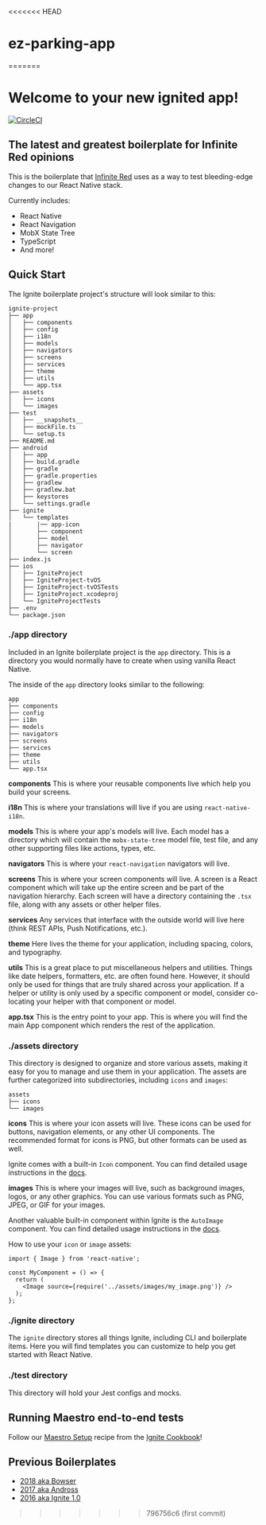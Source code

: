 <<<<<<< HEAD
# ez-parking-app
=======
# Welcome to your new ignited app!

[![CircleCI](https://circleci.com/gh/infinitered/ignite.svg?style=svg)](https://circleci.com/gh/infinitered/ignite)

## The latest and greatest boilerplate for Infinite Red opinions

This is the boilerplate that [Infinite Red](https://infinite.red) uses as a way to test bleeding-edge changes to our React Native stack.

Currently includes:

- React Native
- React Navigation
- MobX State Tree
- TypeScript
- And more!

## Quick Start

The Ignite boilerplate project's structure will look similar to this:

```
ignite-project
├── app
│   ├── components
│   ├── config
│   ├── i18n
│   ├── models
│   ├── navigators
│   ├── screens
│   ├── services
│   ├── theme
│   ├── utils
│   └── app.tsx
├── assets
│   ├── icons
│   └── images
├── test
│   ├── __snapshots__
│   ├── mockFile.ts
│   └── setup.ts
├── README.md
├── android
│   ├── app
│   ├── build.gradle
│   ├── gradle
│   ├── gradle.properties
│   ├── gradlew
│   ├── gradlew.bat
│   ├── keystores
│   └── settings.gradle
├── ignite
│   └── templates
|       |── app-icon
│       ├── component
│       ├── model
│       ├── navigator
│       └── screen
├── index.js
├── ios
│   ├── IgniteProject
│   ├── IgniteProject-tvOS
│   ├── IgniteProject-tvOSTests
│   ├── IgniteProject.xcodeproj
│   └── IgniteProjectTests
├── .env
└── package.json

```

### ./app directory

Included in an Ignite boilerplate project is the `app` directory. This is a directory you would normally have to create when using vanilla React Native.

The inside of the `app` directory looks similar to the following:

```
app
├── components
├── config
├── i18n
├── models
├── navigators
├── screens
├── services
├── theme
├── utils
└── app.tsx
```

**components**
This is where your reusable components live which help you build your screens.

**i18n**
This is where your translations will live if you are using `react-native-i18n`.

**models**
This is where your app's models will live. Each model has a directory which will contain the `mobx-state-tree` model file, test file, and any other supporting files like actions, types, etc.

**navigators**
This is where your `react-navigation` navigators will live.

**screens**
This is where your screen components will live. A screen is a React component which will take up the entire screen and be part of the navigation hierarchy. Each screen will have a directory containing the `.tsx` file, along with any assets or other helper files.

**services**
Any services that interface with the outside world will live here (think REST APIs, Push Notifications, etc.).

**theme**
Here lives the theme for your application, including spacing, colors, and typography.

**utils**
This is a great place to put miscellaneous helpers and utilities. Things like date helpers, formatters, etc. are often found here. However, it should only be used for things that are truly shared across your application. If a helper or utility is only used by a specific component or model, consider co-locating your helper with that component or model.

**app.tsx** This is the entry point to your app. This is where you will find the main App component which renders the rest of the application.

### ./assets directory

This directory is designed to organize and store various assets, making it easy for you to manage and use them in your application. The assets are further categorized into subdirectories, including `icons` and `images`:

```
assets
├── icons
└── images
```

**icons**
This is where your icon assets will live. These icons can be used for buttons, navigation elements, or any other UI components. The recommended format for icons is PNG, but other formats can be used as well.

Ignite comes with a built-in `Icon` component. You can find detailed usage instructions in the [docs](https://github.com/infinitered/ignite/blob/master/docs/Components-Icon.md).

**images**
This is where your images will live, such as background images, logos, or any other graphics. You can use various formats such as PNG, JPEG, or GIF for your images.

Another valuable built-in component within Ignite is the `AutoImage` component. You can find detailed usage instructions in the [docs](https://github.com/infinitered/ignite/blob/master/docs/Components-AutoImage.md).

How to use your `icon` or `image` assets:

```
import { Image } from 'react-native';

const MyComponent = () => {
  return (
    <Image source={require('../assets/images/my_image.png')} />
  );
};
```

### ./ignite directory

The `ignite` directory stores all things Ignite, including CLI and boilerplate items. Here you will find templates you can customize to help you get started with React Native.

### ./test directory

This directory will hold your Jest configs and mocks.

## Running Maestro end-to-end tests

Follow our [Maestro Setup](https://ignitecookbook.com/docs/recipes/MaestroSetup) recipe from the [Ignite Cookbook](https://ignitecookbook.com/)!

## Previous Boilerplates

- [2018 aka Bowser](https://github.com/infinitered/ignite-bowser)
- [2017 aka Andross](https://github.com/infinitered/ignite-andross)
- [2016 aka Ignite 1.0](https://github.com/infinitered/ignite-ir-boilerplate-2016)
>>>>>>> 796756c6 (first commit)
